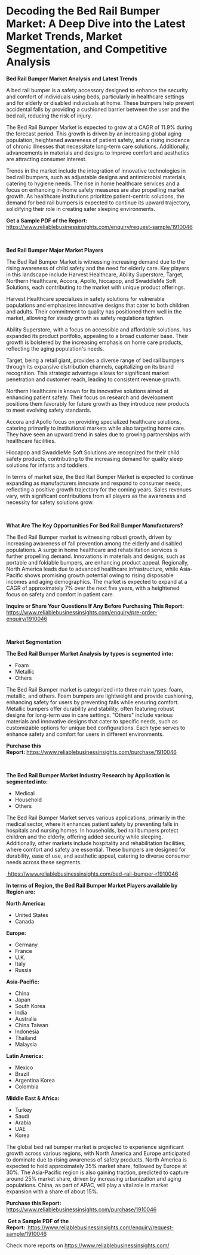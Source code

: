 <p><h1>Decoding the Bed Rail Bumper Market: A Deep Dive into the Latest Market Trends, Market Segmentation, and Competitive Analysis</h1></p><p><strong>Bed Rail Bumper Market Analysis and Latest Trends</strong></p>
<p><p>A bed rail bumper is a safety accessory designed to enhance the security and comfort of individuals using beds, particularly in healthcare settings and for elderly or disabled individuals at home. These bumpers help prevent accidental falls by providing a cushioned barrier between the user and the bed rail, reducing the risk of injury.</p><p>The Bed Rail Bumper Market is expected to grow at a CAGR of 11.9% during the forecast period. This growth is driven by an increasing global aging population, heightened awareness of patient safety, and a rising incidence of chronic illnesses that necessitate long-term care solutions. Additionally, advancements in materials and designs to improve comfort and aesthetics are attracting consumer interest. </p><p>Trends in the market include the integration of innovative technologies in bed rail bumpers, such as adjustable designs and antimicrobial materials, catering to hygiene needs. The rise in home healthcare services and a focus on enhancing in-home safety measures are also propelling market growth. As healthcare institutions prioritize patient-centric solutions, the demand for bed rail bumpers is expected to continue its upward trajectory, solidifying their role in creating safer sleeping environments.</p></p>
<p><strong>Get a Sample PDF of the Report:&nbsp;</strong> <a href="https://www.reliablebusinessinsights.com/enquiry/request-sample/1910046?utm_campaign=2716&utm_medium=2&utm_source=Github&utm_content=ia&utm_term=05042025&utm_id=bed-rail-bumper">https://www.reliablebusinessinsights.com/enquiry/request-sample/1910046</a></p>
<p>&nbsp;</p>
<p><strong>Bed Rail Bumper Major Market Players</strong></p>
<p><p>The Bed Rail Bumper Market is witnessing increasing demand due to the rising awareness of child safety and the need for elderly care. Key players in this landscape include Harvest Healthcare, Ability Superstore, Target, Northern Healthcare, Accora, Apollo, hiccapop, and SwaddleMe Soft Solutions, each contributing to the market with unique product offerings.</p><p>Harvest Healthcare specializes in safety solutions for vulnerable populations and emphasizes innovative designs that cater to both children and adults. Their commitment to quality has positioned them well in the market, allowing for steady growth as safety regulations tighten.</p><p>Ability Superstore, with a focus on accessible and affordable solutions, has expanded its product portfolio, appealing to a broad customer base. Their growth is bolstered by the increasing emphasis on home care products, reflecting the aging population's needs.</p><p>Target, being a retail giant, provides a diverse range of bed rail bumpers through its expansive distribution channels, capitalizing on its brand recognition. This strategic advantage allows for significant market penetration and customer reach, leading to consistent revenue growth.</p><p>Northern Healthcare is known for its innovative solutions aimed at enhancing patient safety. Their focus on research and development positions them favorably for future growth as they introduce new products to meet evolving safety standards.</p><p>Accora and Apollo focus on providing specialized healthcare solutions, catering primarily to institutional markets while also targeting home care. They have seen an upward trend in sales due to growing partnerships with healthcare facilities.</p><p>Hiccapop and SwaddleMe Soft Solutions are recognized for their child safety products, contributing to the increasing demand for quality sleep solutions for infants and toddlers.</p><p>In terms of market size, the Bed Rail Bumper Market is expected to continue expanding as manufacturers innovate and respond to consumer needs, reflecting a positive growth trajectory for the coming years. Sales revenues vary, with significant contributions from all players as the awareness and necessity for safety solutions grow.</p></p>
<p>&nbsp;</p>
<p><strong>What Are The Key Opportunities For Bed Rail Bumper Manufacturers?</strong></p>
<p><p>The Bed Rail Bumper market is witnessing robust growth, driven by increasing awareness of fall prevention among the elderly and disabled populations. A surge in home healthcare and rehabilitation services is further propelling demand. Innovations in materials and designs, such as portable and foldable bumpers, are enhancing product appeal. Regionally, North America leads due to advanced healthcare infrastructure, while Asia-Pacific shows promising growth potential owing to rising disposable incomes and aging demographics. The market is expected to expand at a CAGR of approximately 7% over the next five years, with a heightened focus on safety and comfort in patient care.</p></p>
<p><strong>Inquire or Share Your Questions If Any Before Purchasing This Report:</strong> <a href="https://www.reliablebusinessinsights.com/enquiry/pre-order-enquiry/1910046?utm_campaign=2716&utm_medium=2&utm_source=Github&utm_content=ia&utm_term=05042025&utm_id=bed-rail-bumper">https://www.reliablebusinessinsights.com/enquiry/pre-order-enquiry/1910046</a></p>
<p>&nbsp;</p>
<p><strong>Market Segmentation</strong></p>
<p><strong>The Bed Rail Bumper Market Analysis by types is segmented into:</strong></p>
<p><ul><li>Foam</li><li>Metallic</li><li>Others</li></ul></p>
<p><p>The Bed Rail Bumper market is categorized into three main types: foam, metallic, and others. Foam bumpers are lightweight and provide cushioning, enhancing safety for users by preventing falls while ensuring comfort. Metallic bumpers offer durability and stability, often featuring robust designs for long-term use in care settings. "Others" include various materials and innovative designs that cater to specific needs, such as customizable options for unique bed configurations. Each type serves to enhance safety and comfort for users in different environments.</p></p>
<p><strong>Purchase this Report:&nbsp;</strong><a href="https://www.reliablebusinessinsights.com/purchase/1910046?utm_campaign=2716&utm_medium=2&utm_source=Github&utm_content=ia&utm_term=05042025&utm_id=bed-rail-bumper">https://www.reliablebusinessinsights.com/purchase/1910046</a></p>
<p>&nbsp;</p>
<p><strong>The Bed Rail Bumper Market Industry Research by Application is segmented into:</strong></p>
<p><ul><li>Medical</li><li>Household</li><li>Others</li></ul></p>
<p><p>The Bed Rail Bumper Market serves various applications, primarily in the medical sector, where it enhances patient safety by preventing falls in hospitals and nursing homes. In households, bed rail bumpers protect children and the elderly, offering added security while sleeping. Additionally, other markets include hospitality and rehabilitation facilities, where comfort and safety are essential. These bumpers are designed for durability, ease of use, and aesthetic appeal, catering to diverse consumer needs across these segments.</p></p>
<p><a href="https://www.reliablebusinessinsights.com/bed-rail-bumper-r1910046?utm_campaign=2716&utm_medium=2&utm_source=Github&utm_content=ia&utm_term=05042025&utm_id=bed-rail-bumper">&nbsp;https://www.reliablebusinessinsights.com/bed-rail-bumper-r1910046</a></p>
<p><strong>In terms of Region, the Bed Rail Bumper Market Players available by Region are:</strong></p>
<p>
    <p> <strong> North America: </strong>
        <ul>
            <li>United States</li>
            <li>Canada</li>
        </ul>
        </p> 
    <p> <strong> Europe: </strong>
        <ul>
            <li>Germany</li>
            <li>France</li>
            <li>U.K.</li>
            <li>Italy</li>
            <li>Russia</li>
        </ul>
        </p> 
    <p> <strong> Asia-Pacific: </strong>
        <ul>
            <li>China</li>
            <li>Japan</li>
            <li>South Korea</li>
            <li>India</li>
            <li>Australia</li>
            <li>China Taiwan</li>
            <li>Indonesia</li>
            <li>Thailand</li>
            <li>Malaysia</li>
        </ul>
        </p> 
    <p> <strong> Latin America: </strong>
        <ul>
            <li>Mexico</li>
            <li>Brazil</li>
            <li>Argentina Korea</li>
            <li>Colombia</li>
        </ul>
        </p> 
    <p> <strong> Middle East & Africa: </strong>
        <ul>
            <li>Turkey</li>
            <li>Saudi</li>
            <li>Arabia</li>
            <li>UAE</li>
            <li>Korea</li>
        </ul>
    </p>
    </p>
<p><p>The global bed rail bumper market is projected to experience significant growth across various regions, with North America and Europe anticipated to dominate due to rising awareness of safety products. North America is expected to hold approximately 35% market share, followed by Europe at 30%. The Asia-Pacific region is also gaining traction, predicted to capture around 25% market share, driven by increasing urbanization and aging populations. China, as part of APAC, will play a vital role in market expansion with a share of about 15%.</p></p>
<p><strong>Purchase this Report: </strong><a href="https://www.reliablebusinessinsights.com/purchase/1910046?utm_campaign=2716&utm_medium=2&utm_source=Github&utm_content=ia&utm_term=05042025&utm_id=bed-rail-bumper">https://www.reliablebusinessinsights.com/purchase/1910046</a></p>
<p>&nbsp;<strong>Get a Sample PDF of the Report:&nbsp;&nbsp;</strong><a href="https://www.reliablebusinessinsights.com/enquiry/request-sample/1910046?utm_campaign=2716&utm_medium=2&utm_source=Github&utm_content=ia&utm_term=05042025&utm_id=bed-rail-bumper">https://www.reliablebusinessinsights.com/enquiry/request-sample/1910046</a></p>
<p><strong></strong></p>
<p>Check more reports on <a href="https://www.reliablebusinessinsights.com/?utm_campaign=2716&utm_medium=2&utm_source=Github&utm_content=ia&utm_term=05042025&utm_id=bed-rail-bumper">https://www.reliablebusinessinsights.com/</a></p>